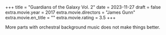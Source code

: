 +++
title = "Guardians of the Galaxy Vol. 2"
date = 2023-11-27
draft = false
extra.movie.year = 2017
extra.movie.directors = "James Gunn"
extra.movie.en_title = ""
extra.movie.rating = 3.5
+++

More parts with orchestral background music does not make things better.<!-- more -->